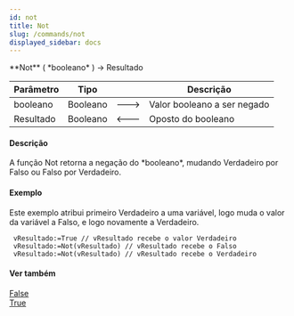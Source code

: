 ```yaml
---
id: not
title: Not
slug: /commands/not
displayed_sidebar: docs
---
```


<!--REF #_command_.Not.Syntax-->**Not** ( *booleano*  ) -> Resultado<!-- END REF-->
<!--REF #_command_.Not.Params-->
| Parâmetro | Tipo |  | Descrição |
| --- | --- | --- | --- |
| booleano | Booleano | &#x1F852; | Valor booleano a ser negado |
| Resultado | Booleano | &#x1F850; | Oposto do booleano |

<!-- END REF-->

#### Descrição 

<!--REF #_command_.Not.Summary-->A função Not retorna a negação do *booleano*, mudando Verdadeiro por Falso ou Falso por Verdadeiro.<!-- END REF-->

#### Exemplo 

Este exemplo atribui primeiro Verdadeiro a uma variável, logo muda o valor da variável a Falso, e logo novamente a Verdadeiro.

```4d
 vResultado:=True // vResultado recebe o valor Verdadeiro
 vResultado:=Not(vResultado) // vResultado recebe o Falso
 vResultado:=Not(vResultado) // vResultado recebe o Verdadeiro
```

#### Ver também 

[False](false.md)  
[True](true.md)  